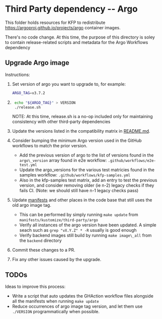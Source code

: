 # Third Party dependency -- Argo

This folder holds resources for KFP to redistribute <https://argoproj.github.io/projects/argo>
container images.

There's no code change. At this time, the purpose of this directory is soley to contain
release-related scripts and metadata for the Argo Workflows dependency

## Upgrade Argo image

Instructions:

1. Set version of argo you want to upgrade to, for example:

    ```bash
    ARGO_TAG=v3.7.2
    ```

1. ```bash
    echo "${ARGO_TAG}" > VERSION
    ./release.sh
    ```

    NOTE: At this time, release.sh is a no-op included only for maintaining consistency with other third-party dependencies

1. Update the versions listed in the compatibility matrix in [README.md](../../README.md).

1. Consider bumping the minimum Argo version used in the GitHub workflows to match the prior version.
    * Add the previous version of argo to the list of versions found in the `argo\_version` array found in e2e workflow: `.github/workflows/e2e-test.yml`
    * Update the argo_versions for the various test matricies found in the samples workflow: `.github/workflows/kfp-samples.yml`
    * Also in the kfp-samples test matrix, add an entry to test the previous version, and consider removing older (ie n-2) legacy checks if they fails CI.  (Note: we should still have n-1 legacy checks pass)

1. Update [manifests](../../manifests) and other places in the code base that still uses the old argo image tag.
    * This can be performed by simply running `make update` from `manifests/kustomize/third-party/argo`
    * Verify all instances of the argo version have been updated.  A simple seach such as `grep "vX.Y.Z" * -R` usually is good enough
    * Verify backend images still build by running `make image\_all` from the `backend` directory

1. Commit these changes to a PR.

1. Fix any other issues caused by the upgrade.

## TODOs

Ideas to improve this process:

* Write a script that auto updates the GHAction workflow files alongside all the manifests when running `make update`
* Reduce occurrences of argo image tag version, and let them use `./VERSION` programmatically when possible.
